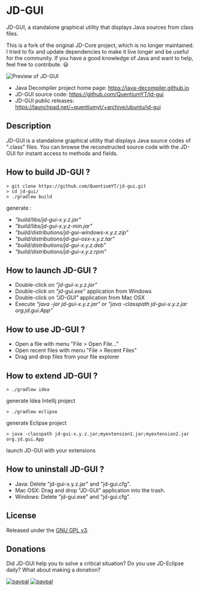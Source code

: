 # JD-GUI

JD-GUI, a standalone graphical utility that displays Java sources from class files.

This is a fork of the original JD-Core project, which is no longer maintained. I tried to fix and update dependencies to make it live longer and be useful for the community. If you have a good knowledge of Java and want to help, feel free to contribute. 😃

![Preview of JD-GUI](https://raw.githubusercontent.com/QuentiumYT/jd-gui/master/src/website/img/jd-gui.png)

- Java Decompiler project home page: https://java-decompiler.github.io
- JD-GUI source code: https://github.com/QuentiumYT/jd-gui
- JD-GUI public releases: https://launchpad.net/~quentiumyt/+archive/ubuntu/jd-gui

## Description
JD-GUI is a standalone graphical utility that displays Java source codes of ".class" files. You can browse the reconstructed source code with the JD-GUI for instant access to methods and fields.

## How to build JD-GUI ?
```
> git clone https://github.com/QuentiumYT/jd-gui.git
> cd jd-gui/
> ./gradlew build 
```
generate :
- _"build/libs/jd-gui-x.y.z.jar"_
- _"build/libs/jd-gui-x.y.z-min.jar"_
- _"build/distributions/jd-gui-windows-x.y.z.zip"_
- _"build/distributions/jd-gui-osx-x.y.z.tar"_
- _"build/distributions/jd-gui-x.y.z.deb"_
- _"build/distributions/jd-gui-x.y.z.rpm"_

## How to launch JD-GUI ?
- Double-click on _"jd-gui-x.y.z.jar"_
- Double-click on _"jd-gui.exe"_ application from Windows
- Double-click on _"JD-GUI"_ application from Mac OSX
- Execute _"java -jar jd-gui-x.y.z.jar"_ or _"java -classpath jd-gui-x.y.z.jar org.jd.gui.App"_

## How to use JD-GUI ?
- Open a file with menu "File > Open File..."
- Open recent files with menu "File > Recent Files"
- Drag and drop files from your file explorer

## How to extend JD-GUI ?
```
> ./gradlew idea 
```
generate Idea Intellij project
```
> ./gradlew eclipse
```
generate Eclipse project
```
> java -classpath jd-gui-x.y.z.jar;myextension1.jar;myextension2.jar org.jd.gui.App
```
launch JD-GUI with your extensions

## How to uninstall JD-GUI ?
- Java: Delete "jd-gui-x.y.z.jar" and "jd-gui.cfg".
- Mac OSX: Drag and drop "JD-GUI" application into the trash.
- Windows: Delete "jd-gui.exe" and "jd-gui.cfg".

## License
Released under the [GNU GPL v3](LICENSE).

## Donations
Did JD-GUI help you to solve a critical situation? Do you use JD-Eclipse daily? What about making a donation?

[![paypal](https://raw.githubusercontent.com/QuentiumYT/jd-gui/master/src/website/img/btn_donate_euro.gif)](https://www.paypal.com/cgi-bin/webscr?cmd=_s-xclick&hosted_button_id=C88ZMVZ78RF22) [![paypal](https://raw.githubusercontent.com/QuentiumYT/jd-gui/master/src/website/img/btn_donate_usd.gif)](https://www.paypal.com/cgi-bin/webscr?cmd=_s-xclick&hosted_button_id=CRMXT4Y4QLQGU)
